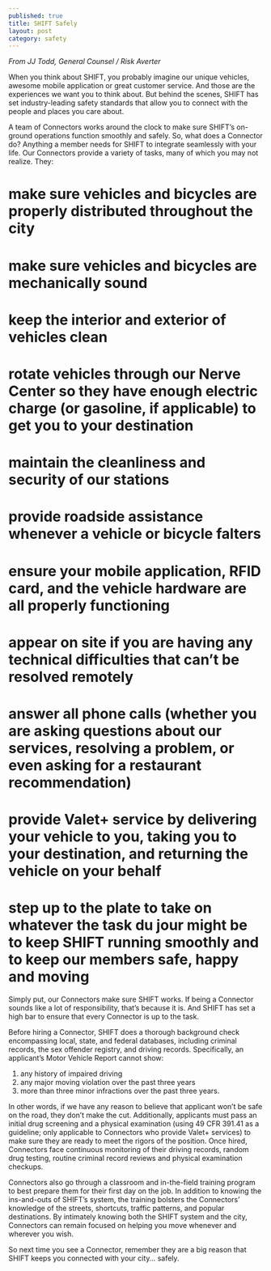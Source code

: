 ```yaml
---
published: true
title: SHIFT Safely
layout: post
category: safety
---
```

*From JJ Todd, General Counsel / Risk Averter*

When you think about SHIFT, you probably imagine our unique vehicles, awesome mobile application or great customer service. And those are the experiences we want you to think about. But behind the scenes, SHIFT has set industry-leading safety standards that allow you to connect with the people and places you care about.

A team of Connectors works around the clock to make sure SHIFT’s on-ground operations function smoothly and safely. So, what does a Connector do? Anything a member needs for SHIFT to integrate seamlessly with your life. Our Connectors provide a variety of tasks, many of which you may not realize. They:
# make sure vehicles and bicycles are properly distributed throughout the city
# make sure vehicles and bicycles are mechanically sound
# keep the interior and exterior of vehicles clean
# rotate vehicles through our Nerve Center so they have enough electric charge (or gasoline, if applicable) to get you to your destination 
# maintain the cleanliness and security of our stations
# provide roadside assistance whenever a vehicle or bicycle falters
# ensure your mobile application, RFID card, and the vehicle hardware are all properly functioning
# appear on site if you are having any technical difficulties that can’t be resolved remotely
# answer all phone calls (whether you are asking questions about our services, resolving a problem, or even asking for a restaurant recommendation)
# provide Valet+ service by delivering your vehicle to you, taking you to your destination, and returning the vehicle on your behalf
# step up to the plate to take on whatever the task du jour might be to keep SHIFT running smoothly and to keep our members safe, happy and moving

Simply put, our Connectors make sure SHIFT works. If being a Connector sounds like a lot of responsibility, that’s because it is. And SHIFT has set a high bar to ensure that every Connector is up to the task. 

Before hiring a Connector, SHIFT does a thorough background check encompassing local, state, and federal databases, including criminal records, the sex offender registry, and driving records. Specifically, an applicant’s Motor Vehicle Report cannot show: 
1. any history of impaired driving
2. any major moving violation over the past three years
3. more than three minor infractions over the past three years. 

In other words, if we have any reason to believe that applicant won’t be safe on the road, they don’t make the cut. Additionally, applicants must pass an initial drug screening and a physical examination (using 49 CFR 391.41 as a guideline; only applicable to Connectors who provide Valet+ services) to make sure they are ready to meet the rigors of the position. Once hired, Connectors face continuous monitoring of their driving records, random drug testing, routine criminal record reviews and physical examination checkups.

Connectors also go through a classroom and in-the-field training program to best prepare them for their first day on the job. In addition to knowing the ins-and-outs of SHIFT’s system, the training bolsters the Connectors’ knowledge of the streets, shortcuts, traffic patterns, and popular destinations. By intimately knowing both the SHIFT system and the city, Connectors can remain focused on helping you move whenever and wherever you wish.

So next time you see a Connector, remember they are a big reason that SHIFT keeps you connected with your city… safely. 
